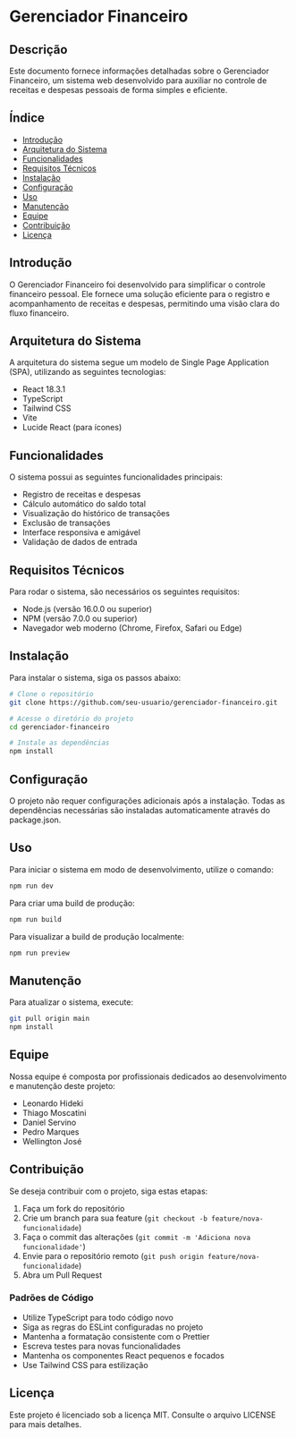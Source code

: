 # Gerenciador Financeiro

## Descrição
Este documento fornece informações detalhadas sobre o Gerenciador Financeiro, um sistema web desenvolvido para auxiliar no controle de receitas e despesas pessoais de forma simples e eficiente.

## Índice
- [Introdução](#introdução)
- [Arquitetura do Sistema](#arquitetura-do-sistema)
- [Funcionalidades](#funcionalidades)
- [Requisitos Técnicos](#requisitos-técnicos)
- [Instalação](#instalação)
- [Configuração](#configuração)
- [Uso](#uso)
- [Manutenção](#manutenção)
- [Equipe](#equipe)
- [Contribuição](#contribuição)
- [Licença](#licença)

## Introdução
O Gerenciador Financeiro foi desenvolvido para simplificar o controle financeiro pessoal. Ele fornece uma solução eficiente para o registro e acompanhamento de receitas e despesas, permitindo uma visão clara do fluxo financeiro.

## Arquitetura do Sistema
A arquitetura do sistema segue um modelo de Single Page Application (SPA), utilizando as seguintes tecnologias:
- React 18.3.1
- TypeScript
- Tailwind CSS
- Vite
- Lucide React (para ícones)

## Funcionalidades
O sistema possui as seguintes funcionalidades principais:
- Registro de receitas e despesas
- Cálculo automático do saldo total
- Visualização do histórico de transações
- Exclusão de transações
- Interface responsiva e amigável
- Validação de dados de entrada

## Requisitos Técnicos
Para rodar o sistema, são necessários os seguintes requisitos:
- Node.js (versão 16.0.0 ou superior)
- NPM (versão 7.0.0 ou superior)
- Navegador web moderno (Chrome, Firefox, Safari ou Edge)

## Instalação
Para instalar o sistema, siga os passos abaixo:
```bash
# Clone o repositório
git clone https://github.com/seu-usuario/gerenciador-financeiro.git

# Acesse o diretório do projeto
cd gerenciador-financeiro

# Instale as dependências
npm install
```

## Configuração
O projeto não requer configurações adicionais após a instalação. Todas as dependências necessárias são instaladas automaticamente através do package.json.

## Uso
Para iniciar o sistema em modo de desenvolvimento, utilize o comando:
```bash
npm run dev
```

Para criar uma build de produção:
```bash
npm run build
```

Para visualizar a build de produção localmente:
```bash
npm run preview
```

## Manutenção
Para atualizar o sistema, execute:
```bash
git pull origin main
npm install
```

## Equipe
Nossa equipe é composta por profissionais dedicados ao desenvolvimento e manutenção deste projeto:
- Leonardo Hideki
- Thiago Moscatini
- Daniel Servino
- Pedro Marques
- Wellington José

## Contribuição
Se deseja contribuir com o projeto, siga estas etapas:
1. Faça um fork do repositório
2. Crie um branch para sua feature (`git checkout -b feature/nova-funcionalidade`)
3. Faça o commit das alterações (`git commit -m 'Adiciona nova funcionalidade'`)
4. Envie para o repositório remoto (`git push origin feature/nova-funcionalidade`)
5. Abra um Pull Request

### Padrões de Código
- Utilize TypeScript para todo código novo
- Siga as regras do ESLint configuradas no projeto
- Mantenha a formatação consistente com o Prettier
- Escreva testes para novas funcionalidades
- Mantenha os componentes React pequenos e focados
- Use Tailwind CSS para estilização

## Licença
Este projeto é licenciado sob a licença MIT. Consulte o arquivo LICENSE para mais detalhes.
